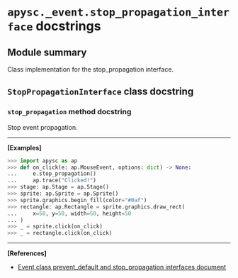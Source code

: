 # `apysc._event.stop_propagation_interface` docstrings

## Module summary

Class implementation for the stop_propagation interface.

## `StopPropagationInterface` class docstring

### `stop_propagation` method docstring

Stop event propagation.<hr>

**[Examples]**

```py
>>> import apysc as ap
>>> def on_click(e: ap.MouseEvent, options: dict) -> None:
...     e.stop_propagation()
...     ap.trace("Clicked!")
>>> stage: ap.Stage = ap.Stage()
>>> sprite: ap.Sprite = ap.Sprite()
>>> sprite.graphics.begin_fill(color="#0af")
>>> rectangle: ap.Rectangle = sprite.graphics.draw_rect(
...     x=50, y=50, width=50, height=50
... )
>>> _ = sprite.click(on_click)
>>> _ = rectangle.click(on_click)
```

<hr>

**[References]**

- [Event class prevent_default and stop_propagation interfaces document](https://simon-ritchie.github.io/apysc/en/event_prevent_default_and_stop_propagation.html)